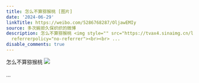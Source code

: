 ```yaml
---
title: 怎么不算猕猴桃 [图片]
date: '2024-06-29'
linkTitle: https://weibo.com/5286768287/OljawEMIy
source: 多次婉拒久保织织的微博
description: 怎么不算猕猴桃 <img style="" src="https://tvax4.sinaimg.cn/large/005LMJWfgy1hr6ruc8ikfj30u00u0gr9.jpg"
  referrerpolicy="no-referrer"><br><br> ...
disable_comments: true
---
```

怎么不算猕猴桃 <img style="" src="https://tvax4.sinaimg.cn/large/005LMJWfgy1hr6ruc8ikfj30u00u0gr9.jpg" referrerpolicy="no-referrer"><br><br> ...